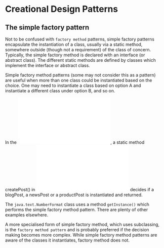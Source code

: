 # Creational Design Patterns #

## The simple factory pattern ##

Not to be confused with `factory method` patterns, simple factory patterns encapsulate the instantiation of a class, usually via a static method, somewhere outside (though not a requirement) of the class of concern. Typically, the simple factory method is declared with an interface (or abstract class). The different static methods are defined by classes which implement the interface or abstract class.

Simple factory method patterns (some may not consider this as a pattern) are useful when more than one class could be instantiated based on the choice. One may need to instantiate a class based on option A and instantiate a different class under option B, and so on.

In the ![example abstract class](/src/com/designPatterns/SimpleFactoryPattern/Post.java), a static method createPost() in ![postFactory](/src/com/designPatterns/SimpleFactoryPattern/PostFactory.java) decides if a blogPost, a newsPost or a productPost is instantiated and returned.

The `java.text.NumberFormat` class uses a method `getInstance()` which performs the simple factory method pattern. There are plenty of other examples elsewhere.

A more specialised form of simple factory method, which uses subclassing, is the `factory method pattern` and is probably preferred if the decision making becomes more complex. While simple factory method patterns are aware of the classes it instantiates, factory method does not.